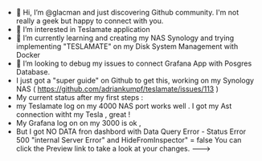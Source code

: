 - 👋 Hi, I’m @glacman and just discovering Github community. I'm not really a geek but happy to connect with you. 
- 👀 I’m interested in Teslamate application 
- 🌱 I’m currently learning and creating my NAS Synology and trying implementing "TESLAMATE" on my Disk System Management with Docker  
- 💞️ I’m looking to debug my issues to connect Grafana App with Posgres Database. 
-  I just got a "super guide" on Github to get this,  working on my Synology NAS ( https://github.com/adriankumpf/teslamate/issues/113 )
-  My current status after my first steps :
  - my Teslamate log on my 4000 NAS port works well . I got my Ast connection witht my Tesla , great !
  - My Grafana log on on my 3000 is ok , 
  - But I got NO DATA fron dashbord with Data Query Error - Status Error 500 "internal Server Error" and HideFromInspector" = false 
You can click the Preview link to take a look at your changes.
--->

